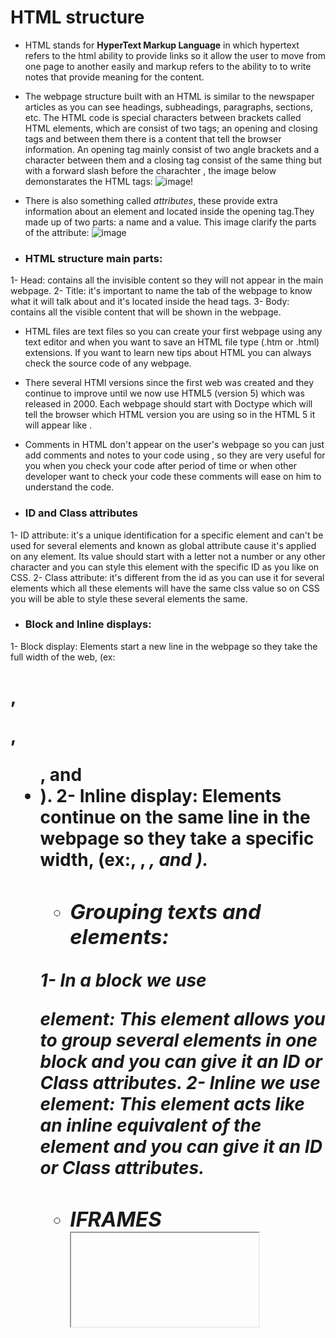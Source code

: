 # HTML structure

- HTML stands for **HyperText Markup Language** in which hypertext refers to the html ability to provide links so it allow the user to move
from one page to another easily and markup refers to the ability to to write notes that provide meaning for the content.

- The webpage structure built with an HTML is similar to the newspaper articles as you can see headings, subheadings,
paragraphs, sections, etc. The HTML code is special characters between brackets called HTML elements, which are consist of two tags; 
an opening and closing tags and between them there is a content that tell the browser information. An opening tag mainly consist of two angle 
brackets and a character between them and a closing tag consist of the same thing but with a forward slash before the charachter
, the image below demonstarates the HTML tags:
![image!](https://thepracticaldev.s3.amazonaws.com/i/ccp2ywlxb49q85qsv3of.png)

- There is also something called *attributes*, these provide extra information about an element and located inside the opening tag.They made
up of two parts: a name and a value.
This image clarify the parts of the attribute:
![image](https://www.w3schools.in/wp-content/uploads/2014/07/HTML-attribute.jpg)

- ### HTML structure main parts:
1- Head: contains all the invisible content so they will not appear in the main webpage.
2- Title: it's important to name the tab of the webpage to know what it will talk about and it's located inside the head tags.
3- Body: contains all the visible content that will be shown in the webpage.

- HTML files are text files so you can create your first webpage using any text editor and when you want to save an HTML file type 
(.htm or .html) extensions. If you want to learn new tips about HTML you can always check the source code of any webpage.

- There several HTMl versions since the first web was created and they continue to improve until we now use HTML5 (version 5) 
which was released in 2000. Each webpage should start with Doctype which will tell the browser which HTML version you are using so in the HTML 5 it will appear like **<!DOCTYPE html>**.

- Comments in HTML don't appear on the user's webpage so you can just add comments and notes to your code using **<!--comment is here-->**, so they are very useful for you 
when you check your code after period of time or when other developer want to check your code these comments will ease on him to understand the code.

- ### ID and Class attributes
1- ID attribute: it's a unique identification for a specific element and can't be used for several elements and known as global attribute cause it's applied on any element. 
Its value should start with a letter not a number or any other character and you can style this element with the specific ID as you like on CSS.
2- Class attribute: it's different from the id as you can use it for several elements which all these elements will have the same clss value so on CSS you will be able to 
style these several elements the same.

- ### Block and Inline displays:
1- Block display: Elements start a new line in the webpage so they take the full width of the web, (ex:<h1>, <p>, <ul>, and <li>).
2- Inline display: Elements continue on the same line in the webpage so they take a specific width, (ex:<a>, <b>, <em>, and <img>).

- ### Grouping texts and elements:
1- **In a block** we use <div> element:
This element allows you to group several elements in one block and you can give it an ID or Class attributes.
2- **Inline** we use <span> element:
This element  acts like an inline equivalent of the <div> element and you can give it an ID or Class attributes.

- ### IFRAMES <iframe>
It's an abbreviation for inline frames and it's like a window in the webpage that may conatain a map or a video. There are many attributes that can be placed inside the iframe opening
tag:
1- src: includes the url of the page to show in the frame
2- height: the height of the iframe in px.
3- width: the width of the iframe in px.
4- scrolling: this attribute isn't supported in HTML5 just in HTML 4 and XHTML, and it indicates whether the iframe should have scrollbars or not. 
5- frameborder: this attribute isn't supported in HTML5 just in HTML 4 and XHTML, and it indicates whether the iframe should have border or not in which a 0 value means no border and a 1
value means a border should appear arround the iframe.
6- seamless: a new attribute in HTML5 in which there is no need for scrollbars and it has no value but when present, it specifies that the <iframe> should look like it is a part 
of the containing document (no borders or scrollbars).

- ### Information about your page:
<meta> element doesn't have a closing tag but it contains attributes that carry the information like name and value attributes. The values of the name attribute could be
- description: contains a description of the page.
- keywords:  contains a list of commaseparated words that a user might search on to find the page.
- robots: This indicates whether search engines should add this page to their search results or not.
Also <meta> is located between the head tags which is not visible for the user and it contains information about your webpage like  who created it, and whether or not 
it is time sensitive (expired). The <meta> element also uses the http-equiv and content attributes in pairs with different purposes like if the value of the http-equiv is
- author: defines the author of the web page.
- pragma: This prevents the browser from caching the page so it just store it locally to save time.
- expires:  browsers often cache the content of a page, the expires option can be used to indicate when the page should expire.

- ### Escape charachters
These are used when you want symbols to appear in your webpage like < () [] ' "" trademark, copyright symbols and others.
This image show some of the escape charachters and the codes used to allow them to appear in the webpage:
![image!](https://i.pinimg.com/originals/e9/06/5f/e9065fb4413e79caec092dbc14e1a6cf.jpg)

- ### HTML5 new layout elements:
In the previous versions of HTML webpage authors were using <div> element and provide a class or id attributes to it to identify the role 
of each part. So HTML5 introduce new layout elements to divide the parts of the webpage and these elements are:
1- <header>: which includes the site name (at the top of the page).
2- <nav>: navigation bar which is inside the header element.
3- <article>: includes most of the content which are inserted into sections <section> and each article and section can have its own header and footer.
4- <footer>: which is in the bottom part of the webpage and contains copyright information, links to the privacy policy, social media links
and terms and conditions.
5- <aside>:When it is used inside an <article> element, it should contain information that is related to the article whereas When it is
used outside of an <article> element, it acts as a container for content that is related to the entire page.
6- <hgroup>:  to group together a set of one or more <h1> through <h6> elements so that they are treated as one single heading. 
7- <figure> <figcaption>: the figure can include images, videos, texts, code and graphs, the figurecaption contain a description for the content inside the figure element.
8- <div>: it's still used to group the previous elements together.
SO these elements make the code easier to follow up or to read.

- ### Website
- It's important to identify the target audience that will visit your website and the main reason for visiting it also knowing what information they need.
- Wireframes are usefull in organizing the content in the webpage.
- Sitemaps allow you to plan the structure of the page.
- The design of the website is so important as it attracts users to visit your website.

# Javascript
- first of all javascript is the language that make the user interact with the webpage.
- A *script* is a  series of instructions that the computer can follow to achieve a goal.
- It's better to keep javascript codes into a seperated file with an extension (.js) and then link it in the html file using <script></script>.
